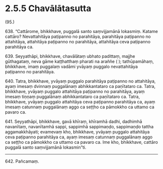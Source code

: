 # 2.5.5 Chavālātasutta

(95.)

638\. “Cattārome, bhikkhave, puggalā santo saṃvijjamānā lokasmiṃ. Katame cattāro? Nevattahitāya paṭipanno no parahitāya, parahitāya paṭipanno no attahitāya, attahitāya paṭipanno no parahitāya, attahitāya ceva paṭipanno parahitāya ca.

639\. Seyyathāpi, bhikkhave, chavālātaṃ ubhato padittaṃ, majjhe gūthagataṃ, neva gāme kaṭṭhatthaṃ pharati na araññe ( ); tathūpamāhaṃ, bhikkhave, imaṃ puggalaṃ vadāmi yvāyaṃ puggalo nevattahitāya paṭipanno no parahitāya.

640\. Tatra, bhikkhave, yvāyaṃ puggalo parahitāya paṭipanno no attahitāya, ayaṃ imesaṃ dvinnaṃ puggalānaṃ abhikkantataro ca paṇītataro ca. Tatra, bhikkhave, yvāyaṃ puggalo attahitāya paṭipanno no parahitāya, ayaṃ imesaṃ tiṇṇaṃ puggalānaṃ abhikkantataro ca paṇītataro ca. Tatra, bhikkhave, yvāyaṃ puggalo attahitāya ceva paṭipanno parahitāya ca, ayaṃ imesaṃ catunnaṃ puggalānaṃ aggo ca seṭṭho ca pāmokkho ca uttamo ca pavaro ca.

641\. Seyyathāpi, bhikkhave, gavā khīraṃ, khīramhā dadhi, dadhimhā navanītaṃ, navanītamhā sappi, sappimhā sappimaṇḍo, sappimaṇḍo tattha aggamakkhāyati; evamevaṃ kho, bhikkhave, yvāyaṃ puggalo attahitāya ceva paṭipanno parahitāya ca, ayaṃ imesaṃ catunnaṃ puggalānaṃ aggo ca seṭṭho ca pāmokkho ca uttamo ca pavaro ca. Ime kho, bhikkhave, cattāro puggalā santo saṃvijjamānā lokasmin”ti.

---

642\. Pañcamaṃ.
